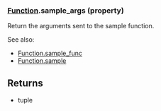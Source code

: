 ### [Function](Function.md).sample_args (property)




Return the arguments sent to the sample function.

See also:

* [Function.sample_func](Function.sample_func.md)
* [Function.sample](Function.sample.md)

Returns
--------
* tuple

